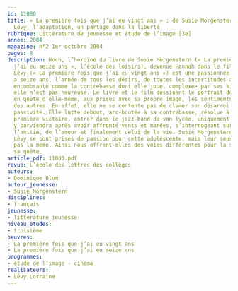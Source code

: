 ```yaml
---
id: 11080
title: « La première fois que j’ai eu vingt ans » : de Susie Morgenstern à Lorraine
  Lévy, l’adaptation, un partage dans la liberté
rubrique: Littérature de jeunesse et étude de l’image [3e]
annee: 2004
magazine: n°2 1er octobre 2004
pages: 8
description: Hoch, l’héroïne du livre de Susie Morgenstern (« La première fois que
  j’ai eu seize ans », l’école des loisirs), devenue Hannah dans le film de Lorraine
  Lévy (« La première fois que j’ai eu vingt ans ») est une passionnée. Mais elle
  a seize ans, l’année de tous les désirs, de toutes les incertitudes aussi. Maladroite,
  encombrante comme la contrebasse dont elle joue, complexée par ses kilos en trop,
  elle n’est pas heureuse. Le livre et le film dessinent le portrait de cette adolescente
  en quête d’elle-même, aux prises avec sa propre image, les sentiments et les attentes
  des autres. En effet, elle ne se contente pas de clamer son désarroi et refuse la
  passivité. Elle lutte debout, arc-boutée à sa contrebasse, résolue à remporter sa
  première victoire, entrer dans le jazz-band de son lycée, uniquement masculin. Elle
  y parviendra après avoir affronté vents et marées, s’interrogeant sur le sens de
  l’amitié, de l’amour et finalement celui de la vie. Susie Morgenstern et Lorraine
  Lévy se sont prises de passion pour cette adolescente, mais leur sensibilité n’est
  pas la même. Ainsi nous offrent-elles des voies différentes pour la suivre dans
  sa quête…
article_pdf: 11080.pdf
revue: L’école des lettres des collèges
auteurs:
- Dominique Blum
auteur_jeunesse:
- Susie Morgenstern
disciplines:
- français
jeunesse:
- littérature jeunesse
niveau_etudes:
- troisième
oeuvres:
- La première fois que j’ai eu vingt ans
- La première fois que j’ai eu seize ans
programmes:
- étude de l’image - cinéma
realisateurs:
- Lévy Lorraine
---
```


